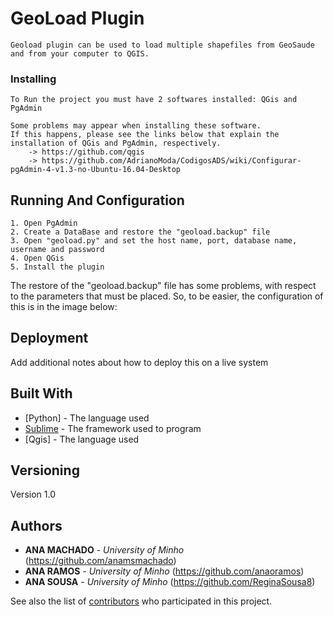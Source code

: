 # GeoLoad Plugin
	Geoload plugin can be used to load multiple shapefiles from GeoSaude and from your computer to QGIS.


### Installing

	To Run the project you must have 2 softwares installed: QGis and PgAdmin

	Some problems may appear when installing these software.
	If this happens, please see the links below that explain the installation of QGis and PgAdmin, respectively.
		-> https://github.com/qgis
		-> https://github.com/AdrianoModa/CodigosADS/wiki/Configurar-pgAdmin-4-v1.3-no-Ubuntu-16.04-Desktop

## Running And Configuration
	1. Open PgAdmin
	2. Create a DataBase and restore the "geoload.backup" file
	3. Open "geoload.py" and set the host name, port, database name, username and password
	4. Open QGis
	5. Install the plugin

The restore of the "geoload.backup" file has some problems, with respect to the parameters that must be placed. So, to be easier, the configuration of this is in the image below:



## Deployment

Add additional notes about how to deploy this on a live system

## Built With

* [Python] - The language used
* [Sublime](https://www.sublimetext.com/) - The framework used to program
* [Qgis] - The language used



## Versioning

Version 1.0

## Authors

* **ANA MACHADO** - *University of Minho* (https://github.com/anamsmachado)
* **ANA RAMOS** - *University of Minho* (https://github.com/anaoramos)
* **ANA SOUSA** - *University of Minho* (https://github.com/ReginaSousa8)

See also the list of [contributors](https://github.com/your/project/contributors) who participated in this project.
                                                                 
